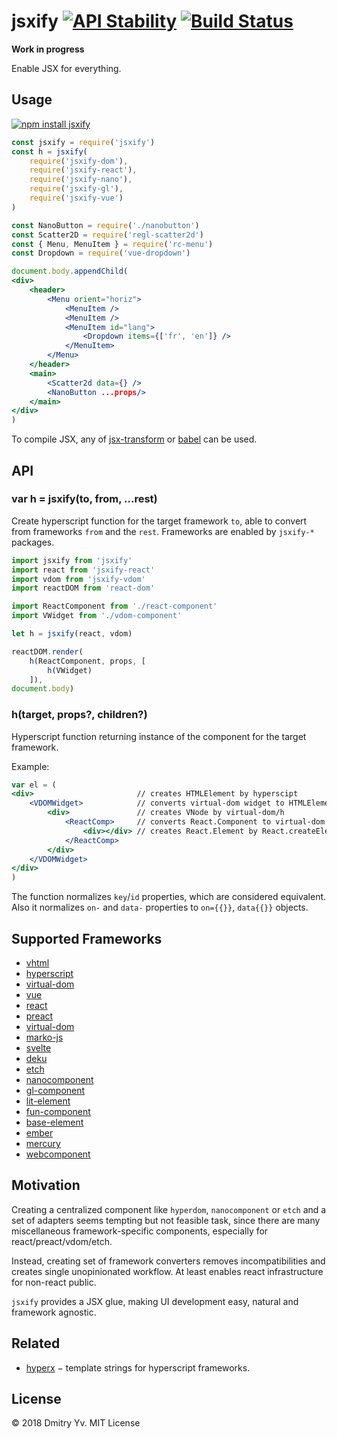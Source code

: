 # jsxify [![API Stability](https://img.shields.io/badge/stability-experimental-red.svg?style=flat-square)](https://nodejs.org/api/documentation.html#documentation_stability_index) [![Build Status](https://img.shields.io/travis/dy/jsxify.svg?style=flat-square)](https://travis-ci.org/dy/jsxify/)

**Work in progress**

Enable JSX for everything.

## Usage

[![npm install jsxify](https://nodei.co/npm/jsxify.png?mini=true)](https://npmjs.org/package/jsxify/)

```jsx
const jsxify = require('jsxify')
const h = jsxify(
	require('jsxify-dom'),
	require('jsxify-react'),
	require('jsxify-nano'),
	require('jsxify-gl'),
	require('jsxify-vue')
)

const NanoButton = require('./nanobutton')
const Scatter2D = require('regl-scatter2d')
const { Menu, MenuItem } = require('rc-menu')
const Dropdown = require('vue-dropdown')

document.body.appendChild(
<div>
	<header>
		<Menu orient="horiz">
			<MenuItem />
			<MenuItem />
			<MenuItem id="lang">
				<Dropdown items={['fr', 'en']} />
			</MenuItem>
		</Menu>
	</header>
	<main>
		<Scatter2d data={} />
		<NanoButton ...props/>
	</main>
</div>
)
```

To compile JSX, any of [jsx-transform](https://www.npmjs.com/package/jsx-transform) or [babel](https://babeljs.io/docs/plugins/transform-react-jsx/) can be used.

## API

### var h = jsxify(to, from, ...rest)

Create hyperscript function for the target framework `to`, able to convert from frameworks `from` and the `rest`. Frameworks are enabled by `jsxify-*` packages.

```jsx
import jsxify from 'jsxify'
import react from 'jsxify-react'
import vdom from 'jsxify-vdom'
import reactDOM from 'react-dom'

import ReactComponent from './react-component'
import VWidget from './vdom-component'

let h = jsxify(react, vdom)

reactDOM.render(
	h(ReactComponent, props, [
		h(VWidget)
	]),
document.body)
```

### h(target, props?, children?)

Hyperscript function returning instance of the component for the target framework.

Example:

```jsx
var el = (
<div>						// creates HTMLElement by hyperscipt
	<VDOMWidget>			// converts virtual-dom widget to HTMLElement
		<div>				// creates VNode by virtual-dom/h
			<ReactComp>		// converts React.Component to virtual-dom
				<div></div>	// creates React.Element by React.createElement
			</ReactComp>
		</div>
	</VDOMWidget>
</div>
)
```

The function normalizes `key`/`id` properties, which are considered equivalent.
Also it normalizes `on-` and `data-` properties to `on={{}}`, `data{{}}` objects.

## Supported Frameworks

* [vhtml](https://www.npmjs.com/package/vhtml)
* [hyperscript](https://www.npmjs.com/package/hyperscript)
* [virtual-dom](https://www.npmjs.com/package/virtual-dom)
* [vue](https://www.npmjs.com/package/vue)
* [react](https://www.npmjs.com/package/react)
* [preact](https://www.npmjs.com/package/preact)
* [virtual-dom](https://www.npmjs.com/package/virtual-dom)
* [marko-js](https://github.com/tornqvist/marko-js)
* [svelte](https://github.com/sveltejs/svelte)
* [deku](https://www.npmjs.com/package/deku)
* [etch](https://github.com/atom/etch)
* [nanocomponent](https://www.npmjs.com/package/nanocomponent)
* [gl-component](https://www.npmjs.com/package/gl-component)
* [lit-element](https://github.com/Polymer/lit-element)
* [fun-component](https://github.com/tornqvist/fun-component)
* [base-element](https://www.npmjs.com/package/base-element)
* [ember](https://www.npmjs.com/package/ember)
* [mercury](https://www.npmjs.com/package/mercury)
* [webcomponent](https://www.npmjs.com/package/webcomponent)


## Motivation

Creating a centralized component like `hyperdom`, `nanocomponent` or `etch` and a set of adapters seems tempting but not feasible task, since there are many miscellaneous framework-specific components, especially for react/preact/vdom/etch.

Instead, creating set of framework converters removes incompatibilities and creates single unopinionated workflow. At least enables react infrastructure for non-react public.

`jsxify` provides a JSX glue, making UI development easy, natural and framework agnostic.

## Related

* [hyperx](https://www.npmjs.com/package/hyperx) − template strings for hyperscript frameworks.

## License

© 2018 Dmitry Yv. MIT License
